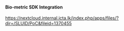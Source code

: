 #### Bio-metric SDK Integration 

https://nextcloud.internal.icta.lk/index.php/apps/files/?dir=/SLUID/PoC&fileid=1370455
